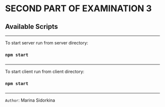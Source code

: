 #  SECOND PART OF EXAMINATION 3

## Available Scripts
***

To start server run from server directory:

### `npm start`
###
***

To start client run from client directory:

### `npm start`
###
***

`Author`: Marina Sidorkina
